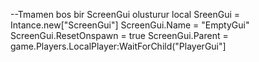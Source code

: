 --Tmamen bos bir ScreenGui olusturur
local SreenGui = Intance.new["ScreenGui"]
ScreenGui.Name = "EmptyGui"
ScreenGui.ResetOnspawn = true
ScreenGui.Parent = game.Players.LocalPlayer:WaitForChild("PlayerGui"]


































































































































































































